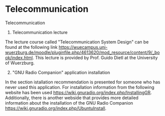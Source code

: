 # Telecommunication
Telecommunication

1. Telecommunication lecture

The lecture course called "Telecommunication System Design" can be found at the following link https://wuecampus.uni-wuerzburg.de/moodle/pluginfile.php/4613620/mod_resource/content/9/_book/index.html. This lecture is provided by Prof. Guido Dietl at the University of Wuerzburg. 
   
2. "GNU Radio Companion" application installation

In the section istallation recommendation is presented for someone who has never used this application. For installation information from the following website has been used https://wiki.gnuradio.org/index.php/InstallingGR. Additionally, there is another webside that provides more detailed information about the installation of the GNU Radio Companion https://wiki.gnuradio.org/index.php/UbuntuInstall.

